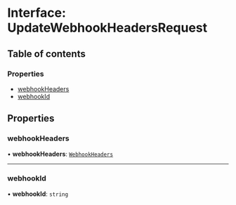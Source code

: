 # Interface: UpdateWebhookHeadersRequest

## Table of contents

### Properties

- [webhookHeaders](UpdateWebhookHeadersRequest.md#webhookheaders)
- [webhookId](UpdateWebhookHeadersRequest.md#webhookid)

## Properties

### <a id="webhookheaders" name="webhookheaders"></a> webhookHeaders

• **webhookHeaders**: [`WebhookHeaders`](WebhookHeaders.md)

___

### <a id="webhookid" name="webhookid"></a> webhookId

• **webhookId**: `string`
